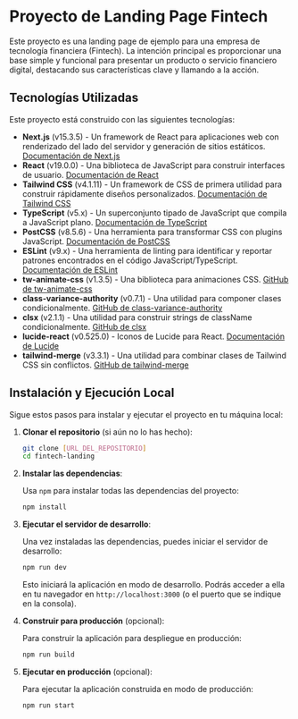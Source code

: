 # Proyecto de Landing Page Fintech

Este proyecto es una landing page de ejemplo para una empresa de tecnología financiera (Fintech). La intención principal es proporcionar una base simple y funcional para presentar un producto o servicio financiero digital, destacando sus características clave y llamando a la acción.

## Tecnologías Utilizadas

Este proyecto está construido con las siguientes tecnologías:

- **Next.js** (v15.3.5) - Un framework de React para aplicaciones web con renderizado del lado del servidor y generación de sitios estáticos. [Documentación de Next.js](https://nextjs.org/docs)
- **React** (v19.0.0) - Una biblioteca de JavaScript para construir interfaces de usuario. [Documentación de React](https://react.dev/)
- **Tailwind CSS** (v4.1.11) - Un framework de CSS de primera utilidad para construir rápidamente diseños personalizados. [Documentación de Tailwind CSS](https://tailwindcss.com/docs)
- **TypeScript** (v5.x) - Un superconjunto tipado de JavaScript que compila a JavaScript plano. [Documentación de TypeScript](https://www.typescriptlang.org/docs/)
- **PostCSS** (v8.5.6) - Una herramienta para transformar CSS con plugins JavaScript. [Documentación de PostCSS](https://postcss.org/)
- **ESLint** (v9.x) - Una herramienta de linting para identificar y reportar patrones encontrados en el código JavaScript/TypeScript. [Documentación de ESLint](https://eslint.org/docs/latest/)
- **tw-animate-css** (v1.3.5) - Una biblioteca para animaciones CSS. [GitHub de tw-animate-css](https://github.com/thedevs-network/tw-animate-css)
- **class-variance-authority** (v0.7.1) - Una utilidad para componer clases condicionalmente. [GitHub de class-variance-authority](https://github.com/primefusion/class-variance-authority)
- **clsx** (v2.1.1) - Una utilidad para construir strings de className condicionalmente. [GitHub de clsx](https://github.com/lukeed/clsx)
- **lucide-react** (v0.525.0) - Iconos de Lucide para React. [Documentación de Lucide](https://lucide.dev/)
- **tailwind-merge** (v3.3.1) - Una utilidad para combinar clases de Tailwind CSS sin conflictos. [GitHub de tailwind-merge](https://github.com/dcastil/tailwind-merge)

## Instalación y Ejecución Local

Sigue estos pasos para instalar y ejecutar el proyecto en tu máquina local:

1.  **Clonar el repositorio** (si aún no lo has hecho):

    ```bash
    git clone [URL_DEL_REPOSITORIO]
    cd fintech-landing
    ```

2.  **Instalar las dependencias**:

    Usa `npm` para instalar todas las dependencias del proyecto:

    ```bash
    npm install
    ```

3.  **Ejecutar el servidor de desarrollo**:

    Una vez instaladas las dependencias, puedes iniciar el servidor de desarrollo:

    ```bash
    npm run dev
    ```

    Esto iniciará la aplicación en modo de desarrollo. Podrás acceder a ella en tu navegador en `http://localhost:3000` (o el puerto que se indique en la consola).

4.  **Construir para producción** (opcional):

    Para construir la aplicación para despliegue en producción:

    ```bash
    npm run build
    ```

5.  **Ejecutar en producción** (opcional):

    Para ejecutar la aplicación construida en modo de producción:

    ```bash
    npm run start
    ```
